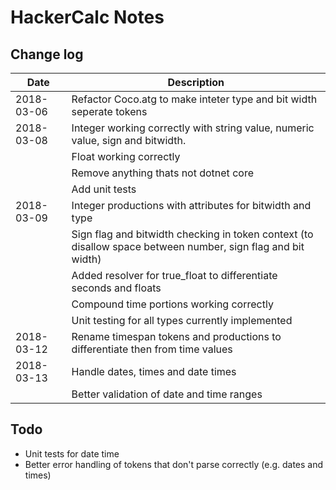 HackerCalc Notes
================

Change log
----------

| Date          | Description                                                                                               |
|---------------|-----------------------------------------------------------------------------------------------------------|
| 2018-03-06    | Refactor Coco.atg to make inteter type and bit width seperate tokens                                      |
| 2018-03-08    | Integer working correctly with string value, numeric value, sign and bitwidth.                            |
|               | Float working correctly                                                                                   |
|               | Remove anything thats not dotnet core                                                                     |
|               | Add unit tests                                                                                            |
| 2018-03-09    | Integer productions with attributes for bitwidth and type                                                 |
|               | Sign flag and bitwidth checking in token context (to disallow space between number, sign flag and bit width) |
|               | Added resolver for true_float to differentiate seconds and floats                                         |
|               | Compound time portions working correctly                                                                  |
|               | Unit testing for all types currently implemented                                                          |
| 2018-03-12    | Rename timespan tokens and productions to differentiate then from time values                             |
| 2018-03-13    | Handle dates, times and date times                                                                        |
|               | Better validation of date and time ranges                                                                 |

Todo
----

* Unit tests for date time
* Better error handling of tokens that don't parse correctly (e.g. dates and times)
